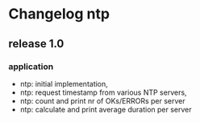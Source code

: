 # Changelog ntp
## release 1.0
### application
- ntp: initial implementation, 
- ntp: request timestamp from various NTP servers, 
- ntp: count and print nr of OKs/ERRORs per server
- ntp: calculate and print average duration per server